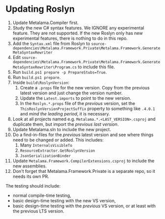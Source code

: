 # Updating Roslyn

1. Update Metalama.Compiler first. 
2. Study the new C# syntax features. We IGNORE any experimental feature. They are not supported. If the new Roslyn only has new experimental features, there is nothing to do in this repo.
3. Add the `Syntax.xml` file from Roslyn to `source-dependencies\Metalama.Framework.Private\Metalama.Framework.GenerateMetaSyntaxRewriter`
4. Edit `source-dependencies\Metalama.Framework.Private\Metalama.Framework.GenerateMetaSyntaxRewriter\Program.cs` to include this file.
5. Run `build.ps1 prepare -p PrepareStubs=True`.
6. Run `build.ps1 prepare`.
7. Inside `build\RoslynVersion`:
    1. Create a `.props` file for the new version. Copy from the previous latest version and just change the version number.
    2. Update the `Latest.imports` to point to the new version.
    3. In the `Roslyn.*.props` file of the _previous_ version, set the `ThisRoslynVersionProjectSuffix` property to something like `.4.0.1` and _mind the leading period_, it is necessary.
8. Look at all projects named e.g. `Metalama.*.<LAST_VERSION>.csproj` and duplicate them, but import the _previous last version_.
9. Update Metalama.sln to include the new project.
10. Do a find-in-files for the _previous_ latest version and see where things need to be changed or added. This includes:
    1. Many `InternalsVisibleTo`
    2. `ResourceExtractor.GetRoslynVersion`
    3. `JsonSerializationBinder`
11. Update `Metalama.Framework.CompilerExtensions.csproj` to include the new assemblies.
12. Don't forget that Metalama.Framework.Private is a separate repo, so it needs its own PR.

The testing should include:
* normal compile-time testing,
* basic design-time testing with the new VS version,
* basic design-time testing with the _previous_ VS version, or at least with the previous LTS version.